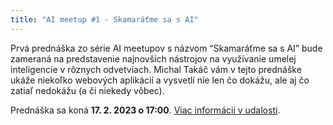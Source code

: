 ```yaml
---
title: "AI meetup #1 - Skamaráťme sa s AI"
---
```

Prvá prednáška zo série AI meetupov s názvom “Skamaráťme sa s AI” bude zameraná na predstavenie najnovších nástrojov na využívanie umelej inteligencie v rôznych odvetviach. Michal Takáč vám v tejto prednáške ukáže niekoľko webových aplikácií a vysvetlí nie len čo dokážu, ale aj čo zatiaľ nedokážu (a či niekedy vôbec).

Prednáška sa koná **17. 2. 2023 o 17:00**. [Viac informácii v udalosti](https://www.facebook.com/events/487812533555676).
